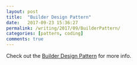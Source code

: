 ```yaml
---
layout: post
title:  "Builder Design Pattern"
date:   2017-09-23 15:36:27
permalink: /writing/2017/09/BuilderPattern/
categories: [pattern, coding]
comments: true
---
```


Check out the [Builder Design Pattern][builderPattern] for more info.

[builderPattern]:  http://wiki.c2.com/?BuilderPattern
